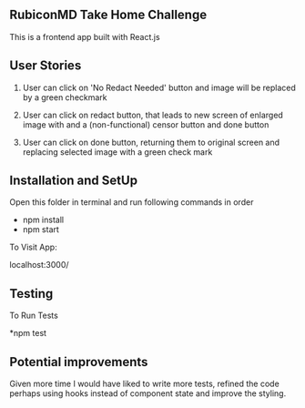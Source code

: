 ## RubiconMD Take Home Challenge

This is a frontend app built with React.js 

## User Stories
1. User can click on 'No Redact Needed' button and image will be replaced by a green checkmark

2. User can click on redact button, that leads to new screen of enlarged image with and a (non-functional) censor button and done button 

3. User can click on done button, returning them to original screen and replacing selected image with a green check mark

## Installation and SetUp

Open this folder in terminal and run following commands in order
 * npm install
 * npm start

To Visit App:

localhost:3000/

## Testing 

To Run Tests 

*npm test

## Potential improvements 

Given more time I would have liked to write more tests, refined the code perhaps using hooks instead of component state and improve the styling.
